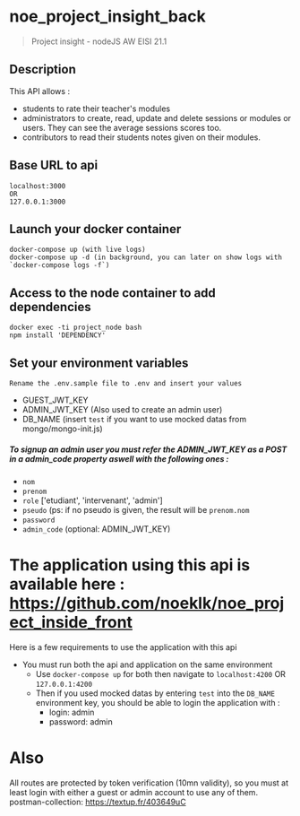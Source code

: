 # noe_project_insight_back

> Project insight - nodeJS AW EISI 21.1

## Description

This API allows :
+ students to rate their teacher's modules 
+ administrators to create, read, update and delete sessions or modules or users. They can see the average sessions scores too.
+ contributors to read their students notes given on their modules.

## Base URL to api
```
localhost:3000
OR
127.0.0.1:3000
```

## Launch your docker container
```
docker-compose up (with live logs)
docker-compose up -d (in background, you can later on show logs with `docker-compose logs -f`)
```

## Access to the node container to add dependencies
```
docker exec -ti project_node bash
npm install 'DEPENDENCY'
```

## Set your environment variables
```
Rename the .env.sample file to .env and insert your values
```
+ GUEST_JWT_KEY
+ ADMIN_JWT_KEY (Also used to create an admin user)
+ DB_NAME (insert `test` if you want to use mocked datas from mongo/mongo-init.js)

##### To signup an admin user you must refer the ADMIN_JWT_KEY as a POST in a admin_code property aswell with the following ones :
+ `nom`
+ `prenom`
+ `role` ['etudiant', 'intervenant', 'admin']
+ `pseudo` (ps: if no pseudo is given, the result will be `prenom.nom`
+ `password`
+ `admin_code` (optional: ADMIN_JWT_KEY)

# The application using this api is available here : https://github.com/noeklk/noe_project_inside_front
Here is a few requirements to use the application with this api

- You must run both the api and application on the same environment
  + Use `docker-compose up` for both then navigate to `localhost:4200` OR `127.0.0.1:4200`
  + Then if you used mocked datas by entering `test` into the `DB_NAME` environment key, you should be able to login the application with :
    + login: admin
    + password: admin
    
# Also
All routes are protected by token verification (10mn validity), so you must at least login with either a guest or admin account to use any of them.
postman-collection: https://textup.fr/403649uC

